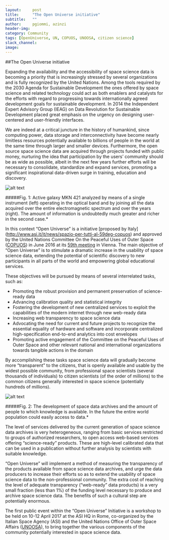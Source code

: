 ```yaml
---
layout:     post
title:      "The Open Universe initiative"
subtitle:   ""
author:     pgiommi, azinzi
header-img:
category: Community
tags: [OpenUniverse, UN, COPUOS, UNOOSA, citizen science]
slack_channel: 
image:
---
```


##The Open Universe initiative

Expanding the availability and the accessibility of space science data is becoming a priority that is increasingly stressed by several organizations and is fully recognized by the United Nations. Among the tools required by the 2030 Agenda for Sustainable Development the ones offered by space science and related technology could act as both enablers and catalysts for the efforts with regard to progressing towards internationally agreed development goals for sustainable development. In 2014 the Independent Expert Advisory Group (IEAG) on Data Revolution for Sustainable Development placed great emphasis on the urgency on designing user-centered and user-friendly interfaces.

We are indeed at a critical juncture in the history of humankind, since computing power, data storage and interconnectivity have become nearly limitless resources potentially available to billions of people in the world at the same time through larger and smaller devices. Furthermore, the open source space science data are acquired through projects funded with public money, nurturing the idea that participation by the users’ community should be as wide as possible, albeit in the next few years further efforts will be necessary to consolidate, standardize and expand services, promoting a significant inspirational data-driven surge in training, education and discovery.

![alt text][Figure 1]

[Figure 1]: https://github.com/openplanetary/openplanetary.github.io/blob/master/img/OpenUniverse/mkn421.jpg "Figure 1"

#####Fig. 1: Active galaxy MKN 421 analyzed by means of a single instrument (left) operating in the optical band and by joining all the data acquired over the entire electromagnetic spectrum and over the years (right). The amount of information is undoubtedly much greater and richer in the second case.*

In this context “Open Universe” is a initiative [proposed by Italy] (http://www.asi.it/it/news/spazio-per-tutti-al-59deg-copuos) and approved by the United Nations Committee On the Peaceful Uses of Outer Space ([COPUOS](http://www.unoosa.org/oosa/en/ourwork/copuos/index.html)) in June 2016 at its [59th meeting](http://www.unoosa.org/oosa/en/ourwork/copuos/2016/index.html) in Vienna. The main objective of “Open Universe” is to stimulate a dramatic increase in the usability of space science data, extending the potential of scientific discovery to new participants in all parts of the world and empowering global educational services.

These objectives will be pursued by means of several interrelated tasks, such as:
+	Promoting the robust provision and permanent preservation of science-ready data
+	Advancing calibration quality and statistical integrity
+	Fostering the development of new centralized services to exploit the capabilities of the modern internet through new web-ready data
+	Increasing web transparency to space science data
+	Advocating the need for current and future projects to recognize the essential equality of hardware and software and incorporate centralized high-specification end-to-end analytics into cost envelopes
+	Promoting active engagement of the Committee on the Peaceful Uses of Outer Space and other relevant national and international organizations towards tangible actions in the domain

By accomplishing these tasks space science data will gradually become more “transparent” to the citizens, that is openly available and usable by the widest possible community, from professional space scientists (several thousands of individuals) to citizen scientists (of the order of millions) to the common citizens generally interested in space science (potentially hundreds of millions).

![alt text][Figure 2]

[Figure 2]: https://github.com/openplanetary/openplanetary.github.io/blob/master/img/OpenUniverse/newsletOct2016_openspace.png "Figure 2"

#####Fig. 2: The development of space data archives and the amount of people to which knowledge is available. In the future the entire world population could easily access to data.*

The level of services delivered by the current generation of space science data archives is very heterogeneous, ranging from basic services restricted to groups of authorized researchers, to open access web-based services offering “science-ready” products. These are high-level calibrated data that can be used in a publication without further analysis by scientists with suitable knowledge.

“Open Universe” will implement a method of measuring the transparency of the products available from space science data archives, and urge the data producers to increase their efforts so as to extend the usability of space science data to the non-professional community. The extra cost of reaching the level of adequate transparency (“web-ready” data products) is a very small fraction (less than 1%) of the funding level necessary to produce and archive space science data. The benefits of such a cultural step are potentially enormous.

The first public event within the “Open Universe” Initiative is a workshop to be held on 10-12 April 2017 at the ASI HQ in Rome, co-organized by the Italian Space Agency (ASI) and the United Nations Office of Outer Space Affairs ([UNOOSA](http://www.unoosa.org/)), to bring together the various components of the community potentially interested in space science data.  
